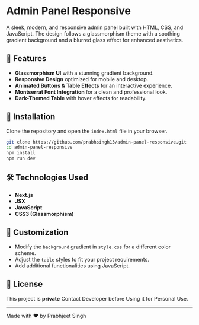 # Admin Panel Responsive  

A sleek, modern, and responsive admin panel built with HTML, CSS, and JavaScript. The design follows a glassmorphism theme with a soothing gradient background and a blurred glass effect for enhanced aesthetics.

## 🚀 Features  
- **Glassmorphism UI** with a stunning gradient background.  
- **Responsive Design** optimized for mobile and desktop.  
- **Animated Buttons & Table Effects** for an interactive experience.  
- **Montserrat Font Integration** for a clean and professional look.  
- **Dark-Themed Table** with hover effects for readability.  


## 📂 Installation  
Clone the repository and open the `index.html` file in your browser.  

```bash
git clone https://github.com/prabhsingh13/admin-panel-responsive.git
cd admin-panel-responsive
npm install
npm run dev
```

## 🛠️ Technologies Used  
- **Next.js**
- **JSX**  
- **JavaScript**  
- **CSS3 (Glassmorphism)**  

## 🎨 Customization  
- Modify the `background` gradient in `style.css` for a different color scheme.  
- Adjust the `table` styles to fit your project requirements.  
- Add additional functionalities using JavaScript.  

## 📜 License  
This project is **private** Contact Developer before Using it for Personal Use.  

---

Made with ❤️ by Prabhjeet Singh  
